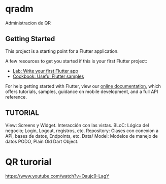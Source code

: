 # qradm

Administracion de QR

## Getting Started

This project is a starting point for a Flutter application.

A few resources to get you started if this is your first Flutter project:

- [Lab: Write your first Flutter app](https://flutter.dev/docs/get-started/codelab)
- [Cookbook: Useful Flutter samples](https://flutter.dev/docs/cookbook)

For help getting started with Flutter, view our
[online documentation](https://flutter.dev/docs), which offers tutorials,
samples, guidance on mobile development, and a full API reference.


## TUTORIAL

View: Screens y Widget. Interacción con las vistas.
BLoC: Lógica del negocio; Login, Logout, registros, etc.
Repository: Clases con conexion a API, bases de datos, Endpoints, etc.
Data/ Model: Modelos de manejo de datos PODO, Plain Old Dart Object.


# QR turorial
https://www.youtube.com/watch?v=Oaujc9-LagY

